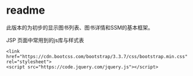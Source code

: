 # readme
此版本的为初步的显示图书列表、图书详情和SSM的基本框架。

JSP 页面中常用到的js库与样式表
```
<link href="https://cdn.bootcss.com/bootstrap/3.3.7/css/bootstrap.min.css" rel="stylesheet">
<script src="https://code.jquery.com/jquery.js"></script>
```